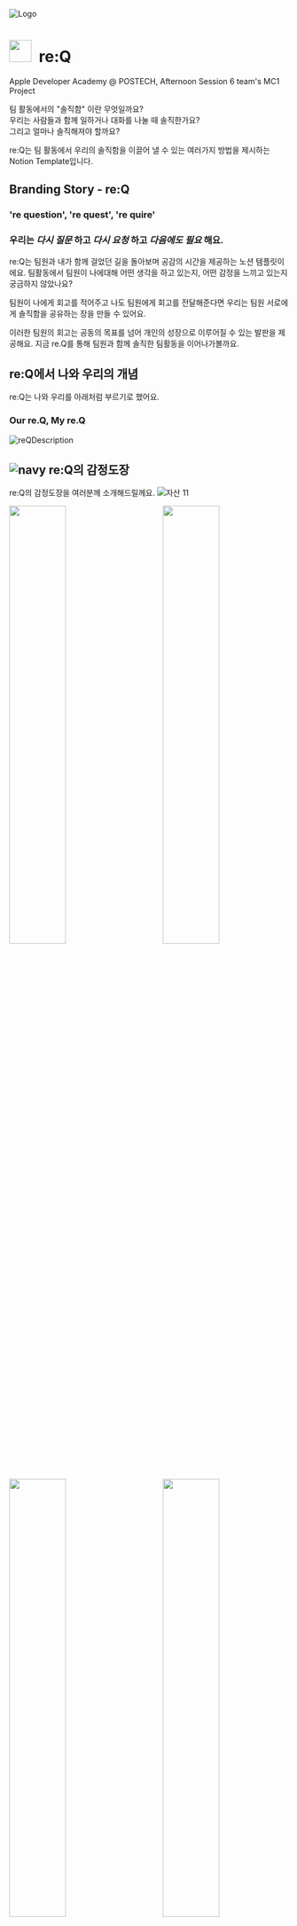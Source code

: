 
![Logo](https://user-images.githubusercontent.com/44918187/227492031-53009c6c-ce67-4f5a-9ef7-a4d5af23951d.png)
<h1>
<img src="https://user-images.githubusercontent.com/44918187/226564505-cdffa7b6-71d1-499f-97d2-6b1c85205ddc.png" width="40">
<label>&nbsp;re:Q</label>
</h1>
 
Apple Developer Academy @ POSTECH, Afternoon Session 6 team's MC1 Project

팀 활동에서의 "솔직함" 이란 무엇일까요?  
우리는 사람들과 함께 일하거나 대화를 나눌 때 솔직한가요?  
그리고 얼마나 솔직해져야 할까요?

re:Q는 팀 활동에서 우리의 솔직함을 이끌어 낼 수 있는 여러가지 방법을 제시하는 Notion Template입니다.

## Branding Story - re:Q

### 're question', 're quest', 're quire'
### 우리는 _다시 질문_ 하고 _다시 요청_ 하고 _다음에도 필요_ 해요.

re:Q는 팀원과 내가 함께 걸었던 길을 돌아보며 공감의 시간을 제공하는 노션 템플릿이에요. 팀활동에서 팀원이 나에대해 어떤 생각을 하고 있는지, 어떤 감정을 느끼고 있는지 궁금하지 않았나요?

팀원이 나에게 회고를 적어주고 나도 팀원에게 회고를 전달해준다면 우리는 팀원 서로에게 솔직함을 공유하는 장을 만들 수 있어요.

이러한 팀원의 회고는 공동의 목표를 넘어 개인의 성장으로 이루어질 수 있는 발판을 제공해요. 지금 re.Q를 통해 팀원과 함께 솔직한 팀활동을 이어나가볼까요.

## re:Q에서 나와 우리의 개념
re:Q는 나와 우리를 아래처럼 부르기로 했어요.

### Our re.Q, My re.Q

![reQDescription](https://user-images.githubusercontent.com/44918187/227508335-2ee71243-6fe5-4535-b512-2a5bfbd48381.png)

## ![navy](https://user-images.githubusercontent.com/44918187/227517303-7c425ba3-6ede-489e-924e-556be7c58c43.png) re:Q의 감정도장
re:Q의 감정도장을 여러분께 소개해드릴께요.
![자산 11](https://user-images.githubusercontent.com/44918187/227509011-569fd8c5-9095-41b3-ba5f-499b04a84896.png)

<img src="https://user-images.githubusercontent.com/44918187/227511050-fa3ff2ea-e4a0-41d4-89c7-2810209d6296.png" width="45%"><img src="https://user-images.githubusercontent.com/44918187/227511048-c7ad7c3e-9d50-436b-bd60-7ebd15f62c27.png" width="45%" align="right">
<img src="https://user-images.githubusercontent.com/44918187/227511044-390eaade-f49e-41f1-aa07-15aeaa60016e.png" width="45%"><img src="https://user-images.githubusercontent.com/44918187/227511042-571530a6-0bae-49e5-9633-8ca2ed69be84.png" width="45%" align="right">
<img src="https://user-images.githubusercontent.com/44918187/227511041-bb88570f-c530-481f-9452-b8c10ee76e6d.png" width="45%"><img src="https://user-images.githubusercontent.com/44918187/227511037-f7a49c13-771b-436c-b5f5-2a3e9c5e0372.png" width="45%" align="right">
<img src="https://user-images.githubusercontent.com/44918187/227511031-565fe0aa-9328-45cd-bfe6-6a2084fd2833.png" width="45%"><img src="https://user-images.githubusercontent.com/44918187/227511025-d2dbb9bb-efbc-4d18-9e78-382bcfa1a9dd.png" width="45%" align="right">
&nbsp;

## :pushpin: Features
- 프로젝트 일정 관리
- 팀원 과의 소통
  - 개인 별 피드백
  - 프로필 구성을 통한 개인 연락처 제공
  - 팀원 모두가 볼 수 있는 자유 게시판
## :people_hugging: Authors
- [@Green](https://github.com/migusdn) | [@Liv](https://github.com/migusdn) | [@Noah](https://github.com/migusdn) | [@Noel](https://github.com/migusdn) | [@Sia](https://github.com/hansn777) | [@Woody](https://github.com/migusdn)

## :computer: Screenshots


## Demo
Try It!!! Notion Link
